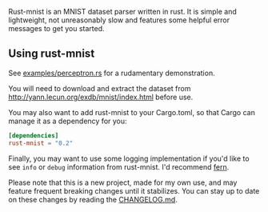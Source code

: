 Rust-mnist is an MNIST dataset parser written in rust. It is simple and lightweight, not
unreasonably slow and features some helpful error messages to get you started.

Using rust-mnist
----------------

See [examples/perceptron.rs](../master/examples/perceptron.rs) for a rudamentary demonstration.


You will need to download and extract the dataset from http://yann.lecun.org/exdb/mnist/index.html
before use.

You may also want to add rust-mnist to your Cargo.toml, so that Cargo can manage it as a dependency
for you:

```TOML
[dependencies]
rust-mnist = "0.2"
```

Finally, you may want to use some logging implementation if you'd like to see `info` or `debug`
information from rust-mnist. I'd recommend [fern](https://docs.rs/fern/0.5.9/fern/).

Please note that this is a new project, made for my own use, and may feature frequent breaking
changes until it stabilizes. You can stay up to date on these changes by reading the
[CHANGELOG.md](../master/CHANGELOG.md).

